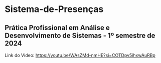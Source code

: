 # Sistema-de-Presenças
Prática Profissional em Análise e Desenvolvimento de Sistemas - 1º semestre de 2024
------------------------------------------------------------------------------------------------
Link do Video: https://youtu.be/WAsZMd-nmHE?si=COTDpv5ihxwAuRBp
